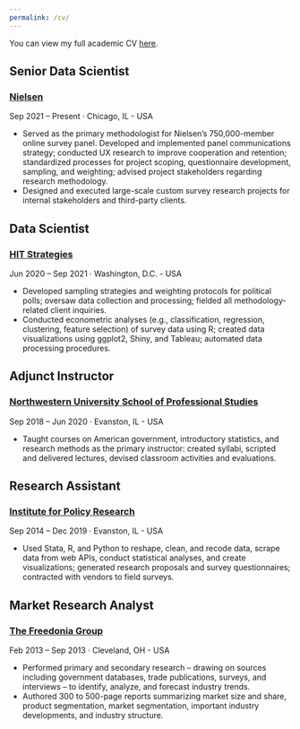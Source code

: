 ```yaml
---
permalink: /cv/
---
```

You can view my full academic CV [here](https://rshafranek.github.io/Shafranek_CV.pdf).
<div class="timeline">
    <div class="timeline-item">
      <div class="timeline-icon"></div>
      <div class="timeline-content">
        <h2>Senior Data Scientist</h2>
        <h3><a href="https://www.nielsen.com/" class="timeline-link">Nielsen</a></h3>
        <p class="timeline-date">Sep 2021 – Present · Chicago, IL - USA</p>
        <p><ul>
          <li> Served as the primary methodologist for Nielsen’s 750,000-member online survey panel. Developed and implemented
panel communications strategy; conducted UX research to improve cooperation and retention; standardized
processes for project scoping, questionnaire development, sampling, and weighting; advised project
stakeholders regarding research methodology.</li>
<li>Designed and executed large-scale custom survey research projects for internal stakeholders and third-party
clients.</li>
        </ul>
        </p>
      </div>
    </div>
    <div class="timeline-item">
      <div class="timeline-icon"></div>
      <div class="timeline-content">
        <h2>Data Scientist</h2>
        <h3><a href="https://hitstrat.com/" class="timeline-link">HIT Strategies</a></h3>
        <p class="timeline-date">Jun 2020 – Sep 2021 · Washington, D.C. - USA</p>
        <p><ul>
          <li>Developed sampling strategies and weighting protocols for political polls; oversaw data collection and processing;
fielded all methodology-related client inquiries.</li>
          <li>Conducted econometric analyses (e.g., classification, regression, clustering, feature selection) of survey data
using R; created data visualizations using ggplot2, Shiny, and Tableau; automated data processing procedures.</li>
        </ul>
        </p>
      </div>
    </div>
  <div class="timeline-item">
      <div class="timeline-icon"></div>
      <div class="timeline-content">
        <h2>Adjunct Instructor</h2>
        <h3><a href="https://sps.northwestern.edu/" class="timeline-link">Northwestern University School of Professional Studies</a></h3>
        <p class="timeline-date">Sep 2018 – Jun 2020 · Evanston, IL - USA</p>
        <p><ul>
          <li>Taught courses on American government, introductory statistics, and research methods as the primary instructor:
created syllabi, scripted and delivered lectures, devised classroom activities and evaluations.</li>
        </ul>
        </p>
      </div>
    </div>
    <div class="timeline-item">
      <div class="timeline-icon"></div>
      <div class="timeline-content">
        <h2>Research Assistant</h2>
        <h3><a href="https://www.ipr.northwestern.edu/" class="timeline-link"> Institute for Policy Research</a></h3>
        <p class="timeline-date">Sep 2014 – Dec 2019 · Evanston, IL - USA</p>
        <p><ul>
          <li>Used Stata, R, and Python to reshape, clean, and recode data, scrape data from web APIs, conduct statistical
analyses, and create visualizations; generated research proposals and survey questionnaires; contracted with
vendors to field surveys.</li>
        </ul>
        </p>
      </div>
    </div>
      <div class="timeline-item">
      <div class="timeline-icon"></div>
      <div class="timeline-content">
        <h2>Market Research Analyst</h2>
        <h3><a href="https://www.freedoniagroup.com/" class="timeline-link"> The Freedonia Group</a></h3>
        <p class="timeline-date">Feb 2013 – Sep 2013 · Cleveland, OH - USA</p>
        <p><ul>
          <li>Performed primary and secondary research – drawing on sources including government databases, trade
publications, surveys, and interviews – to identify, analyze, and forecast industry trends.</li>
          <li>Authored 300 to 500-page reports summarizing market size and share, product segmentation, market segmentation,
important industry developments, and industry structure.</li>
        </ul>
        </p>
      </div>
    </div>
  </div>
